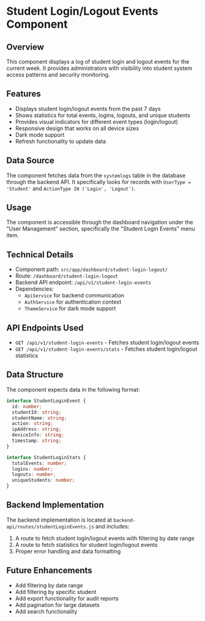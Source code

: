 # Student Login/Logout Events Component

## Overview
This component displays a log of student login and logout events for the current week. It provides administrators with visibility into student system access patterns and security monitoring.

## Features
- Displays student login/logout events from the past 7 days
- Shows statistics for total events, logins, logouts, and unique students
- Provides visual indicators for different event types (login/logout)
- Responsive design that works on all device sizes
- Dark mode support
- Refresh functionality to update data

## Data Source
The component fetches data from the `systemlogs` table in the database through the backend API. It specifically looks for records with `UserType = 'Student'` and `ActionType IN ('Login', 'Logout')`.

## Usage
The component is accessible through the dashboard navigation under the "User Management" section, specifically the "Student Login Events" menu item.

## Technical Details
- Component path: `src/app/dashboard/student-login-logout/`
- Route: `/dashboard/student-login-logout`
- Backend API endpoint: `/api/v1/student-login-events`
- Dependencies: 
  - `ApiService` for backend communication
  - `AuthService` for authentication context
  - `ThemeService` for dark mode support

## API Endpoints Used
- `GET /api/v1/student-login-events` - Fetches student login/logout events
- `GET /api/v1/student-login-events/stats` - Fetches student login/logout statistics

## Data Structure
The component expects data in the following format:
```typescript
interface StudentLoginEvent {
  id: number;
  studentId: string;
  studentName: string;
  action: string;
  ipAddress: string;
  deviceInfo: string;
  timestamp: string;
}

interface StudentLoginStats {
  totalEvents: number;
  logins: number;
  logouts: number;
  uniqueStudents: number;
}
```

## Backend Implementation
The backend implementation is located at `backend-api/routes/studentLoginEvents.js` and includes:
1. A route to fetch student login/logout events with filtering by date range
2. A route to fetch statistics for student login/logout events
3. Proper error handling and data formatting

## Future Enhancements
- Add filtering by date range
- Add filtering by specific student
- Add export functionality for audit reports
- Add pagination for large datasets
- Add search functionality
